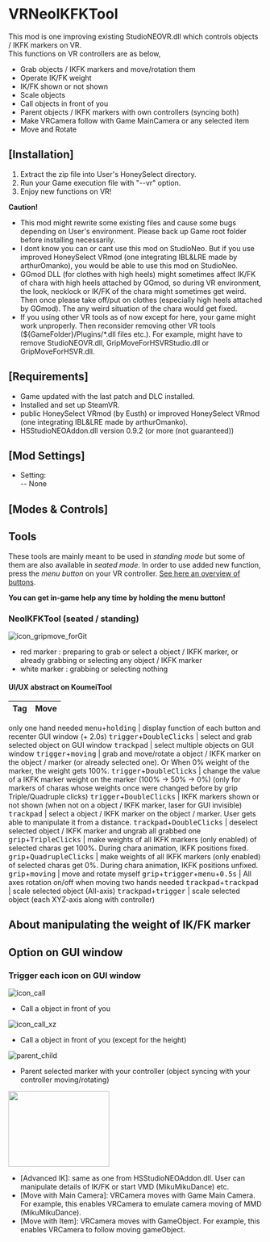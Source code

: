 # VRNeoIKFKTool

This mod is one improving existing StudioNEOVR.dll which controls objects / IKFK markers on VR.  
This functions on VR controllers are as below,

- Grab objects / IKFK markers and move/rotation them
- Operate IK/FK weight
- IK/FK shown or not shown
- Scale objects
- Call objects in front of you
- Parent objects / IKFK markers with own controllers (syncing both)
- Make VRCamera follow with Game MainCamera or any selected item
- Move and Rotate

## [Installation]
1. Extract the zip file into User's HoneySelect directory.
2. Run your Game execution file with "--vr" option. 
3. Enjoy new functions on VR!

**Caution!** 
- This mod might rewrite some existing files and cause some bugs depending on User's environment.
  Please back up Game root folder before installing necessarily.
- I dont know you can or cant use this mod on StudioNeo. But if you use improved HoneySelect VRmod (one integrating IBL&LRE made by arthurOmanko), you would be able to use this mod on StudioNeo.
- GGmod DLL (for clothes with high heels) might sometimes affect IK/FK of chara with high heels attached by GGmod, so during VR environment, the look, necklock or IK/FK of the chara might sometimes get weird. Then once please take off/put on clothes (especially high heels attached by GGmod). The any weird situation of the chara would get fixed.
- If you using other VR tools as of now except for here, your game might work unproperly. Then reconsider removing other VR tools (${GameFolder}/Plugins/*.dll files etc.). For example, might have to remove StudioNEOVR.dll, GripMoveForHSVRStudio.dll or GripMoveForHSVR.dll.  

## [Requirements]
- Game updated with the last patch and DLC installed.
- Installed and set up SteamVR.
- public HoneySelect VRmod (by Eusth) or improved HoneySelect VRmod (one integrating IBL&LRE made by arthurOmanko).
- HSStudioNEOAddon.dll version 0.9.2 (or more (not guaranteed))

## [Mod Settings]
- Setting:      
  -- None

## [Modes & Controls]

## Tools

These tools are mainly meant to be used in *standing mode* but some of them are also available in *seated mode*. In order to use added new function, press the *menu button* on your VR controller. [See here an overview of buttons](https://forums.unrealengine.com/attachment.php?attachmentid=87367&d=1460020388).

**You can get in-game help any time by holding the menu button!**

### NeoIKFKTool (seated / standing)
![icon_gripmove_forGit](https://user-images.githubusercontent.com/68005887/94588610-176d9a00-02bf-11eb-98c2-c065f4624709.png)

- red marker : preparing to grab or select a object / IKFK marker, or already grabbing or selecting any object / IKFK marker  
- white marker : grabbing or selecting nothing  

#### UI/UX abstract on KoumeiTool
Tag                |  Move     | 
:------------:     | ------  | 
only one hand needed
<kbd>menu</kbd>+<kbd>holding</kbd> | display function of each button and recenter GUI window (+ 2.0s)
<kbd>trigger</kbd>+<kbd>DoubleClicks</kbd> | select and grab selected object on GUI window
<kbd>trackpad</kbd> | select multiple objects on GUI window
<kbd>trigger</kbd>+<kbd>moving</kbd> | grab and move/rotate a object / IKFK marker on the object / marker (or already selected one). Or When 0% weight of the marker, the weight gets 100%.
<kbd>trigger</kbd>+<kbd>DoubleClicks</kbd> | change the value of a IKFK marker weight on the marker (100% -> 50% -> 0%) (only for markers of charas whose weights once were changed before by grip Triple/Quadruple clicks)
<kbd>trigger</kbd>+<kbd>DoubleClicks</kbd> | IKFK markers shown or not shown (when not on a object / IKFK marker, laser for GUI invisible)
<kbd>trackpad</kbd> | select a object / IKFK marker on the object / marker. User gets able to manipulate it from a distance.
<kbd>trackpad</kbd>+<kbd>DoubleClicks</kbd> | deselect selected object / IKFK marker and ungrab all grabbed one 
<kbd>grip</kbd>+<kbd>TripleClicks</kbd> | make weights of all IKFK markers (only enabled) of selected charas get 100%. During chara animation, IKFK positions fixed.
<kbd>grip</kbd>+<kbd>QuadrupleClicks</kbd> | make weights of all IKFK markers (only enabled) of selected charas get 0%. During chara animation, IKFK positions unfixed.
<kbd>grip</kbd>+<kbd>moving</kbd> | move and rotate myself
<kbd>grip</kbd>+<kbd>trigger</kbd>+<kbd>menu</kbd>+<kbd>0.5s</kbd> | All axes rotation on/off when moving
two hands needed
<kbd>trackpad</kbd>+<kbd>trackpad</kbd> | scale selected object (All-axis)
<kbd>trackpad</kbd>+<kbd>trigger</kbd> | scale selected object (each XYZ-axis along with controller)
## About manipulating the weight of IK/FK marker

## Option on GUI window
### Trigger each icon on GUI window  

![icon_call](https://user-images.githubusercontent.com/68005887/94591985-c7dd9d00-02c3-11eb-85b5-dbe3c541413c.png)

- Call a object in front of you

![icon_call_xz](https://user-images.githubusercontent.com/68005887/94592000-ca3ff700-02c3-11eb-802a-b275d15bfb65.png)

- Call a object in front of you (except for the height)

![parent_child](https://user-images.githubusercontent.com/68005887/94592023-cd3ae780-02c3-11eb-98c9-1e312babd3c2.png)

- Parent selected marker with your controller (object syncing with your controller moving/rotating)

<img src="https://github.com/arthurOmanko/VRNeoIKFKTool/assets/68005887/e818d50e-6ab9-420e-aeaa-15007ec047b8" width="200" height="150">

- [Advanced IK]: same as one from HSStudioNEOAddon.dll. User can manipulate details of IK/FK or start VMD (MikuMikuDance) etc.
- [Move with Main Camera]: VRCamera moves with Game Main Camera. For example, this enables VRCamera to emulate camera moving of MMD (MikuMikuDance). 
- [Move with Item]: VRCamera moves with GameObject. For example, this enables VRCamera to follow moving gameObject. 

